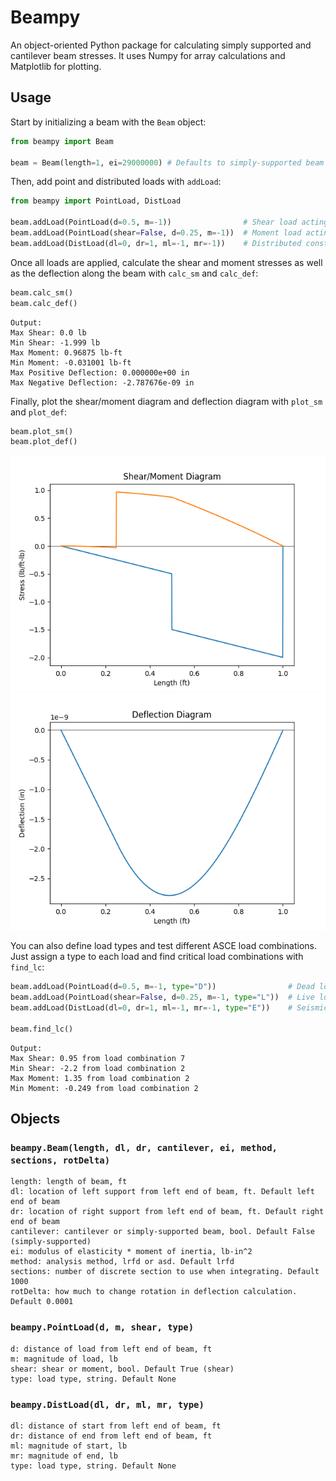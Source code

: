 # Beampy
An object-oriented Python package for calculating simply supported and cantilever beam stresses. It uses Numpy for array calculations and Matplotlib for plotting.

## Usage
Start by initializing a beam with the `Beam` object:
```python
from beampy import Beam

beam = Beam(length=1, ei=29000000) # Defaults to simply-supported beam
```

Then, add point and distributed loads with `addLoad`:
```python
from beampy import PointLoad, DistLoad

beam.addLoad(PointLoad(d=0.5, m=-1))                # Shear load acting at midpoint
beam.addLoad(PointLoad(shear=False, d=0.25, m=-1))  # Moment load acting at 0.25 ft
beam.addLoad(DistLoad(dl=0, dr=1, ml=-1, mr=-1))    # Distributed constant load
```

Once all loads are applied, calculate the shear and moment stresses as well as the deflection along the beam with `calc_sm` and `calc_def`:
```python
beam.calc_sm()
beam.calc_def()
```

```
Output:
Max Shear: 0.0 lb
Min Shear: -1.999 lb
Max Moment: 0.96875 lb-ft
Min Moment: -0.031001 lb-ft
Max Positive Deflection: 0.000000e+00 in
Max Negative Deflection: -2.787676e-09 in
```

Finally, plot the shear/moment diagram and deflection diagram with `plot_sm` and `plot_def`:
```python
beam.plot_sm()
beam.plot_def()
```

![plot_sm graph](https://raw.githubusercontent.com/nateranda/beampy/main/static/plot_sm.png)
![plot_def graph](https://raw.githubusercontent.com/nateranda/beampy/main/static/plot_def.png)

You can also define load types and test different ASCE load combinations. Just assign a type to each load and find critical load combinations with `find_lc`:
```python
beam.addLoad(PointLoad(d=0.5, m=-1, type="D"))                # Dead load
beam.addLoad(PointLoad(shear=False, d=0.25, m=-1, type="L"))  # Live load
beam.addLoad(DistLoad(dl=0, dr=1, ml=-1, mr=-1, type="E"))    # Seismic load

beam.find_lc()
```

```
Output:
Max Shear: 0.95 from load combination 7
Min Shear: -2.2 from load combination 2
Max Moment: 1.35 from load combination 2
Min Moment: -0.249 from load combination 2
```

## Objects

### `beampy.Beam(length, dl, dr, cantilever, ei, method, sections, rotDelta)`
```
length: length of beam, ft
dl: location of left support from left end of beam, ft. Default left end of beam
dr: location of right support from left end of beam, ft. Default right end of beam
cantilever: cantilever or simply-supported beam, bool. Default False (simply-supported)
ei: modulus of elasticity * moment of inertia, lb-in^2
method: analysis method, lrfd or asd. Default lrfd
sections: number of discrete section to use when integrating. Default 1000
rotDelta: how much to change rotation in deflection calculation. Default 0.0001
```

### `beampy.PointLoad(d, m, shear, type)`
```
d: distance of load from left end of beam, ft
m: magnitude of load, lb
shear: shear or moment, bool. Default True (shear)
type: load type, string. Default None
```

### `beampy.DistLoad(dl, dr, ml, mr, type)`
```
dl: distance of start from left end of beam, ft
dr: distance of end from left end of beam, ft
ml: magnitude of start, lb
mr: magnitude of end, lb
type: load type, string. Default None
```